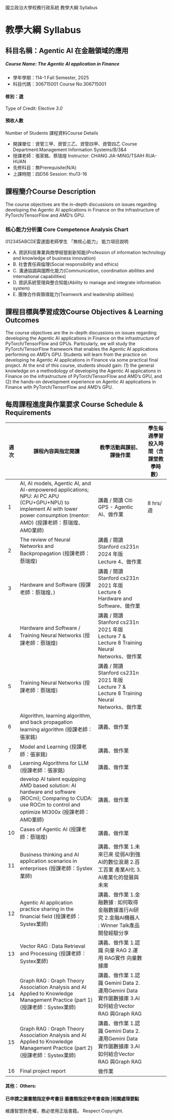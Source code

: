 國立政治大學校務行政系統 教學大綱 Syllabus
# 教學大綱 Syllabus
##  科目名稱：Agentic AI 在金融領域的應用
#####  Course Name: The Agentic AI application in Finance
  * 學年學期：114-1 Fall Semester, 2025 
  * 科目代碼：306715001 Course No.306715001
#### 修別：選
Type of Credit: Elective 
_3.0_
#### 預收人數
Number of Students
課程資料Course Details
  * 開課單位：資管三甲、資管三乙、資管四甲、資管四乙 Course Department:Management Information Systems/B/3&4 
  * 授課老師：張家銘、蔡瑞煌 Instructor: CHANG JIA-MING/TSAIH RUA-HUAN 
  * 先修科目：無Prerequisite(N/A)
  * 上課時間：四D56 Session: thu13-16 
##  課程簡介Course Description
The course objectives are the in-depth discussions on issues regarding developing the Agentic AI applications in Finance on the infrastructure of PyTorch/TensorFlow and AMD’s GPU.
###  核心能力分析圖 Core Competence Analysis Chart
012345ABCDE雷達圖老師學生
「無核心能力」 
能力項目說明
  * A. 資訊科技專業與商學經營創新知能(Profession of information technology and knowledge of business innovation)
  * B. 社會責任與倫理(Social responsibility and ethics)
  * C. 溝通協調與國際化能力(Communication, coordination abilities and international capabilities)
  * D. 資訊系統管理與整合知能(Ability to manage and integrate information system)
  * E. 團隊合作與領導能力(Teamwork and leadership abilities)
##  課程目標與學習成效Course Objectives & Learning Outcomes 
The course objectives are the in-depth discussions on issues regarding developing the Agentic AI applications in Finance on the infrastructure of PyTorch/TensorFlow and GPUs. Particularly, we will study the PyTorch/TensorFlow framework that enables the Agentic AI applications performing on AMD’s GPU. Students will learn from the practice on developing he Agentic AI applications in Finance via some practical final project. At the end of this course, students should gain: (1) the general knowledge on a methodology of developing the Agentic AI applications in Finance on the infrastructure of PyTorch/TensorFlow and AMD’s GPU, and (2) the hands-on development experience on Agentic AI applications in Finance with PyTorch/TensorFlow and AMD’s GPU.
##  每周課程進度與作業要求 Course Schedule & Requirements
週次 |  課程內容與指定閱讀 |  教學活動與課前、課後作業 |  學生每週學習投入時間（含課堂教學時數）  
---|---|---|---  
1 |  AI, AI models, Agentic AI, and AI-empowered applications; NPU: AI PC APU (CPU+GPU+NPU) to implement AI with lower power consumption (mentor: AMD) (授課老師：蔡瑞煌、AMD業師) |  講義 / 閱讀 Citi GPS - Agentic AI、做作業 |  8 hrs/週  
2 |  The review of Neural Networks and Backpropagation (授課老師：蔡瑞煌) |  講義 / 閱讀 Stanford cs231n 2024 年版 Lecture 4、做作業  
3 |  Hardware and Software (授課老師：蔡瑞煌、) |  講義 / 閱讀 Stanford cs231n 2021 年版 Lecture 6 Hardware and Software、做作業  
4 |  Hardware and Software / Training Neural Networks (授課老師：蔡瑞煌) |  講義 / 閱讀 Stanford cs231n 2021 年版 Lecture 7 & Lecture 8 Training Neural Networks、做作業  
5 |  Training Neural Networks (授課老師：蔡瑞煌) |  講義 / 閱讀 Stanford cs231n 2021 年版 Lecture 7 & Lecture 8 Training Neural Networks、做作業  
6 |  Algorithm, learning algorithm, and back propagation learning algorithm (授課老師：張家銘) |  講義、做作業  
7 |  Model and Learning (授課老師：張家銘) |  講義、做作業  
8 |  Learning Algorithms for LLM (授課老師：張家銘) |  講義、做作業 |   
9 |  develop AI talent equipping AMD based solution: AI hardware and software (ROCm); Comparing to CUDA: use ROCm to control and optimize MI300x (授課老師：AMD業師) |  講義、做作業  
10 |  Cases of Agentic AI (授課老師：蔡瑞煌) |  講義、做作業  
11 |  Business thinking and AI application scenarios in enterprises (授課老師：Systex業師) |  講義、做作業 1.未來已來 從弱AI到強AI的數位浪潮 2.百工百業 產業AI化 3. AI產業化的發展與未來  
12 |  Agentic AI application practice sharing in the financial field (授課老師：Systex業師) |  講義、做作業 1.金融數據 : 如何取得金融數據進行AI研究 2.金融AI機器人 : Winner Talk產品開發經驗分享  
13 |  Vector RAG : Data Retrieval and Processing (授課老師：Systex業師) |  講義、做作業 1.認識 向量 RAG 2.運用 RAG實作 向量數據庫  
14 |  Graph RAG : Graph Theory Association Analysis and AI Applied to Knowledge Management Practice (part 1) (授課老師：Systex業師) |  講義、做作業 1.認識 Gemini Data 2.運用Gemini Data實作圖數據庫 3.AI如何結合Vector RAG 與Graph RAG  
15 |  Graph RAG : Graph Theory Association Analysis and AI Applied to Knowledge Management Practice (part 2) (授課老師：Systex業師) |  講義、做作業 1.認識 Gemini Data 2.運用Gemini Data實作圖數據庫 3.AI如何結合Vector RAG 與Graph RAG  
16 |  Final project report |  做作業  
####  其他： Others:
####  已申請之圖書館指定參考書目  圖書館指定參考書查詢 |相關處理要點
維護智慧財產權，務必使用正版書籍。 Respect Copyright.